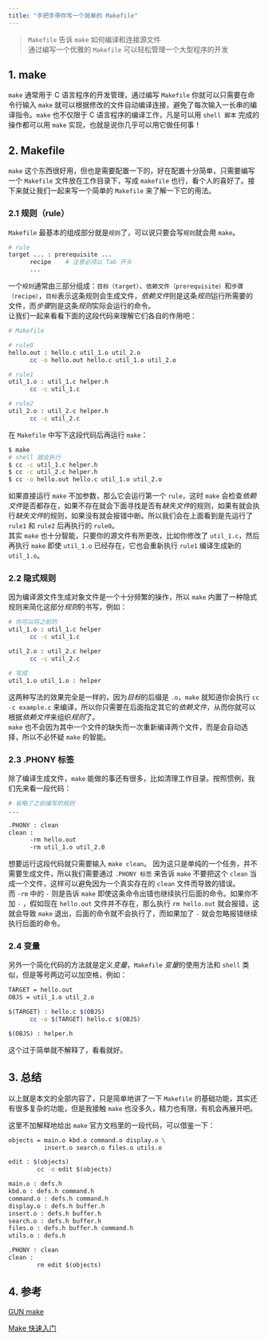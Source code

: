 ```yaml
---
title: "手把手带你写一个简单的 Makefile"
---
```


> `Makefile` 告诉 `make` 如何编译和连接源文件  
> 通过编写一个优雅的 `Makefile` 可以轻松管理一个大型程序的开发  

## 1. make

`make` 通常用于 C 语言程序的开发管理，通过编写 `Makefile` 你就可以只需要在命令行输入 `make` 就可以根据修改的文件自动编译连接，避免了每次输入一长串的编译指令。`make` 也不仅限于 C 语言程序的编译工作，凡是可以用 `shell 脚本` 完成的操作都可以用 `make` 实现，也就是说你几乎可以用它做任何事！  

## 2. Makefile

`make` 这个东西很好用，但也是需要配置一下的，好在配置十分简单，只需要编写一个 `Makefile` 文件放在工作目录下，写成 `makefile` 也行，看个人的喜好了。接下来就让我们一起来写一个简单的 `Makefile` 来了解一下它的用法。  

### 2.1 规则（rule）

`Makefile` 最基本的组成部分就是`规则`了，可以说只要会写`规则`就会用 `make`。  
```bash
# rule
target ... : prerequisite ...
      recipe    # 注意必须以 Tab 开头
      ...
```

一个`规则`通常由三部分组成：`目标（target）`、`依赖文件（prerequisite）`和`步骤（recipe）`，`目标`表示这条规则会生成文件，*依赖文件*则是这条*规则*运行所需要的文件，而*步骤*则是这条*规则*实际会运行的命令。  
让我们一起来看看下面的这段代码来理解它们各自的作用吧：  
```bash
# Makefile

# rule0
hello.out : hello.c util_1.o util_2.o
      cc -o hello.out hello.c util_1.o util_2.o

# rule1
util_1.o : util_1.c helper.h
      cc -c util_1.c

# rule2
util_2.o : util_2.c helper.h
      cc -c util_2.c
```

在 `Makefile` 中写下这段代码后再运行 `make`：  
```bash
$ make
# shell 就会执行
$ cc -c util_1.c helper.h
$ cc -c util_2.c helper.h
$ cc -o hello.out hello.c util_1.o util_2.o
```

如果直接运行 `make` 不加参数，那么它会运行第一个 `rule`，这时 `make` 会检查*依赖文件*是否都存在，如果不存在就会下面寻找是否有*缺失文件*的规则，如果有就会执行*缺失文件*的规则，如果没有就会报错中断。所以我们会在上面看到是先运行了 `rule1` 和 `rule2` 后再执行的 `rule0`。  
其实 `make` 也十分智能，只要你的源文件有所更改，比如你修改了 `util_1.c`，然后再执行 `make` 即使 `util_1.o` 已经存在，它也会重新执行 `rule1` 编译生成新的 `util_1.o`。  

### 2.2 隐式规则

因为编译源文件生成对象文件是一个十分频繁的操作，所以 `make` 内置了一种隐式规则来简化这部分*规则*的书写，例如：
```bash
# 你可以将之前的
util_1.o : util_1.c helper
      cc -c util_1.c

util_2.o : util_2.c helper
      cc -c util_2.c

# 写成
util_1.o util_1.o : helper
```

这两种写法的效果完全是一样的，因为*目标*的后缀是 `.o`，`make` 就知道你会执行 `cc -c example.c` 来编译，所以你只需要在后面指定其它的*依赖文件*，从而你就可以根据*依赖文件*来组织*规则*了。  
`make` 也不会因为其中一个文件的缺失而一次重新编译两个文件，而是会自动选择，所以不必怀疑 `make` 的智能。

### 2.3 .PHONY 标签

除了编译生成文件，`make` 能做的事还有很多，比如清理工作目录。按照惯例，我们先来看一段代码：  
```bash
# 省略了之前编写的规则
...

.PHONY : clean
clean :
      -rm hello.out
      -rm util_1.o util_2.0
```

想要运行这段代码就只需要输入 `make clean`。
因为这只是单纯的一个任务，并不需要生成文件，所以我们需要通过 `.PHONY 标签` 来告诉 `make` 不要把这个 `clean` 当成一个文件，这样可以避免因为一个真实存在的 `clean` 文件而导致的错误。  
而 `-rm` 中的 `-` 则是告诉 `make` 即使这条命令出错也继续执行后面的命令。如果你不加 `-` ，假如现在 `hello.out` 文件并不存在，那么执行 `rm hello.out` 就会报错，这就会导致 `make` 退出，后面的命令就不会执行了，而如果加了 `-` 就会忽略报错继续执行后面的命令。  

### 2.4 变量

另外一个简化代码的方法就是定义*变量*，`Makefile` *变量*的使用方法和 `shell` 类似，但是等号两边可以加空格，例如：  
```bash
TARGET = hello.out
OBJS = util_1.o util_2.o

$(TARGET) : hello.c $(OBJS)
      cc -o $(TARGET) hello.c $(OBJS)

$(OBJS) : helper.h
```

这个过于简单就不解释了，看看就好。

## 3. 总结

以上就是本文的全部内容了，只是简单地讲了一下 `Makefile` 的基础功能，其实还有很多复杂的功能，但是我接触 `make` 也没多久，精力也有限，有机会再展开吧。  

这里不加解释地给出 `make` 官方文档里的一段代码，可以借鉴一下：
```bash
objects = main.o kbd.o command.o display.o \
          insert.o search.o files.o utils.o

edit : $(objects)
        cc -o edit $(objects)

main.o : defs.h
kbd.o : defs.h command.h
command.o : defs.h command.h
display.o : defs.h buffer.h
insert.o : defs.h buffer.h
search.o : defs.h buffer.h
files.o : defs.h buffer.h command.h
utils.o : defs.h

.PHONY : clean
clean :
        rm edit $(objects)
```

## 4. 参考

[GUN make](http://www.gnu.org/software/make/manual/make.html#Overview)  

[Make 快速入门](https://juejin.cn/post/6844903957618393101#heading-0)